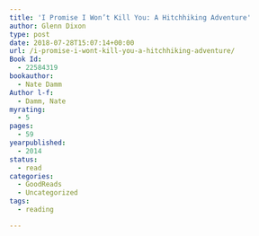 ```yaml
---
title: 'I Promise I Won’t Kill You: A Hitchhiking Adventure'
author: Glenn Dixon
type: post
date: 2018-07-28T15:07:14+00:00
url: /i-promise-i-wont-kill-you-a-hitchhiking-adventure/
Book Id:
  - 22584319
bookauthor:
  - Nate Damm
Author l-f:
  - Damm, Nate
myrating:
  - 5
pages:
  - 59
yearpublished:
  - 2014
status:
  - read
categories:
  - GoodReads
  - Uncategorized
tags:
  - reading

---
```

